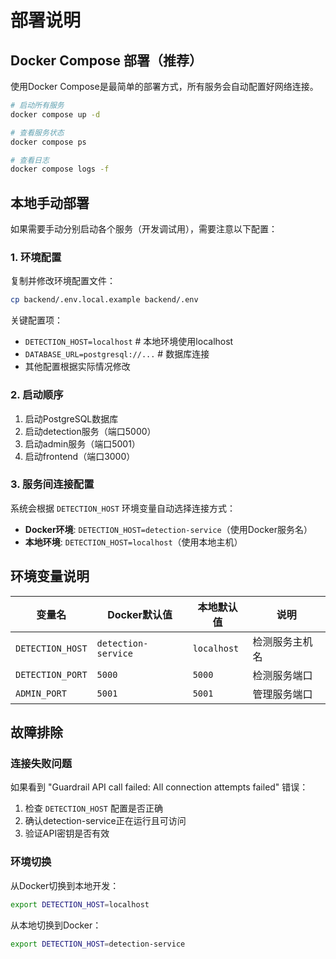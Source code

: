 # 部署说明

## Docker Compose 部署（推荐）

使用Docker Compose是最简单的部署方式，所有服务会自动配置好网络连接。

```bash
# 启动所有服务
docker compose up -d

# 查看服务状态
docker compose ps

# 查看日志
docker compose logs -f
```

## 本地手动部署

如果需要手动分别启动各个服务（开发调试用），需要注意以下配置：

### 1. 环境配置

复制并修改环境配置文件：

```bash
cp backend/.env.local.example backend/.env
```

关键配置项：
- `DETECTION_HOST=localhost`  # 本地环境使用localhost
- `DATABASE_URL=postgresql://...`  # 数据库连接
- 其他配置根据实际情况修改

### 2. 启动顺序

1. 启动PostgreSQL数据库
2. 启动detection服务（端口5000）
3. 启动admin服务（端口5001）
4. 启动frontend（端口3000）

### 3. 服务间连接配置

系统会根据 `DETECTION_HOST` 环境变量自动选择连接方式：

- **Docker环境**: `DETECTION_HOST=detection-service`（使用Docker服务名）
- **本地环境**: `DETECTION_HOST=localhost`（使用本地主机）

## 环境变量说明

| 变量名 | Docker默认值 | 本地默认值 | 说明 |
|-------|-------------|-----------|------|
| `DETECTION_HOST` | `detection-service` | `localhost` | 检测服务主机名 |
| `DETECTION_PORT` | `5000` | `5000` | 检测服务端口 |
| `ADMIN_PORT` | `5001` | `5001` | 管理服务端口 |

## 故障排除

### 连接失败问题

如果看到 "Guardrail API call failed: All connection attempts failed" 错误：

1. 检查 `DETECTION_HOST` 配置是否正确
2. 确认detection-service正在运行且可访问
3. 验证API密钥是否有效

### 环境切换

从Docker切换到本地开发：
```bash
export DETECTION_HOST=localhost
```

从本地切换到Docker：
```bash
export DETECTION_HOST=detection-service
```
